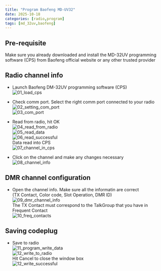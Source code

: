 ```yaml
---
title: "Program Baofeng MD-UV32"
date: 2025-10-18
categories: [radio,program]
tags: [md_32uv,baofeng]
---
```


## Pre-requisite
Make sure you already downloaded and install the MD-32UV programming software (CPS) from Baofeng official website or any other trusted provider

## Radio channel info

- Launch Baofeng DM-32UV programming software (CPS) <br>
![01_load_cps](/assets/img/01_load_cps.png)

- Check comm port. Select the right comm port connected to your radio<br>
![02_setting_com_port](/assets/img/02_setting_com_port.png)<br>
![03_com_port](/assets/img/03_com_port.png)

- Read from radio, hit OK<br>
![04_read_from_radio](/assets/img/04_read_from_radio.png)<br>
![05_read_data](/assets/img/05_read_data.png)<br>
![06_read_successful](/assets/img/06_read_successful.png)<br>
Data read into CPS<br>
![07_channel_in_cps](/assets/img/07_channel_in_cps.png)<br>

- Click on the channel and make any changes necessary<br>
![08_channel_info](/assets/img/08_channel_info.png)

## DMR channel configuration

- Open the channel info. Make sure all the informatin are correct<br>
(TX Contact, Color code, Slot Operation, DMR ID)<br>
![09_dmr_channel_info](/assets/img/09_dmr_channel_info.png)<br>
The TX Contact must correspond to the TalkGroup that you have in Frequent Contact<br>
![10_freq_contacts](/assets/img/10_freq_contacts.png)

## Saving codeplug

- Save to radio<br>
![11_program_write_data](/assets/img/11_program_write_data.png)<br>
![12_write_to_radio](/assets/img/12_write_to_radio.png)<br>
Hit Cancel to close the window box<br>
![12_write_successful](/assets/img/13_write_successful.png)<br>